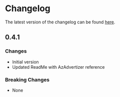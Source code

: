# Changelog

The latest version of the changelog can be found [here](https://github.com/Azure/bicep-registry-modules/blob/main/avm/res/network/route-table/CHANGELOG.md).

## 0.4.1

### Changes

- Initial version
- Updated ReadMe with AzAdvertizer reference

### Breaking Changes

- None
